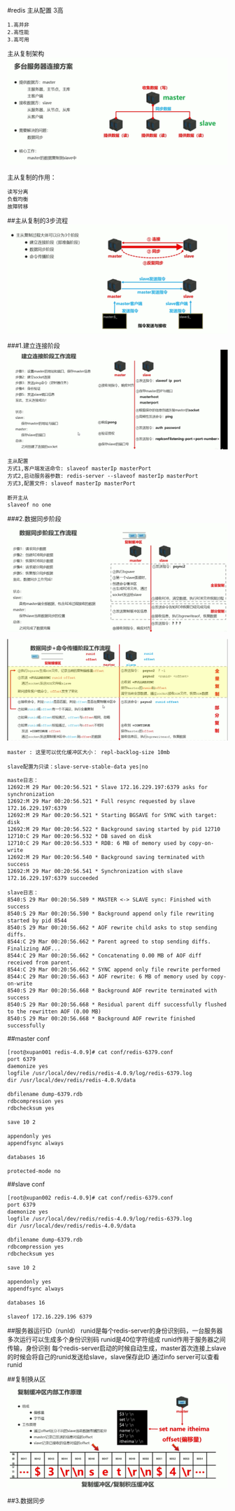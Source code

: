 #redis 主从配置
3高
```text
1.高并非
2.高性能
3.高可用
```


主从复制架构
![docker_engine](images/master_slaver.png)


主从复制的作用：
```text
读写分离
负载均衡
故障转移
```

##主从复制的3步流程
![docker_engine](images/m_s_info.png)

###1.建立连接阶段
    ![docker_engine](images/connection.png)
    
    主从配置
    方式1,客户端发送命令: slaveof masterIp masterPort
    方式2,启动服务器参数: redis-server --slaveof masterIp masterPort
    方式3,配置文件: slaveof masterIp masterPort
    
    断开主从
    slaveof no one
    

###2.数据同步阶段
![docker_engine](images/sync.png)

![docker_engine](images/sjtbmn.png)

```text
master : 这里可以优化缓冲区大小： repl-backlog-size 10mb

slave配置为只读：slave-serve-stable-data yes|no

```


```text
maste日志：
12692:M 29 Mar 00:20:56.521 * Slave 172.16.229.197:6379 asks for synchronization
12692:M 29 Mar 00:20:56.521 * Full resync requested by slave 172.16.229.197:6379
12692:M 29 Mar 00:20:56.521 * Starting BGSAVE for SYNC with target: disk
12692:M 29 Mar 00:20:56.522 * Background saving started by pid 12710
12710:C 29 Mar 00:20:56.532 * DB saved on disk
12710:C 29 Mar 00:20:56.533 * RDB: 6 MB of memory used by copy-on-write
12692:M 29 Mar 00:20:56.540 * Background saving terminated with success
12692:M 29 Mar 00:20:56.541 * Synchronization with slave 172.16.229.197:6379 succeeded

slave日志：
8540:S 29 Mar 00:20:56.589 * MASTER <-> SLAVE sync: Finished with success
8540:S 29 Mar 00:20:56.590 * Background append only file rewriting started by pid 8544
8540:S 29 Mar 00:20:56.662 * AOF rewrite child asks to stop sending diffs.
8544:C 29 Mar 00:20:56.662 * Parent agreed to stop sending diffs. Finalizing AOF...
8544:C 29 Mar 00:20:56.662 * Concatenating 0.00 MB of AOF diff received from parent.
8544:C 29 Mar 00:20:56.662 * SYNC append only file rewrite performed
8544:C 29 Mar 00:20:56.663 * AOF rewrite: 6 MB of memory used by copy-on-write
8540:S 29 Mar 00:20:56.668 * Background AOF rewrite terminated with success
8540:S 29 Mar 00:20:56.668 * Residual parent diff successfully flushed to the rewritten AOF (0.00 MB)
8540:S 29 Mar 00:20:56.668 * Background AOF rewrite finished successfully

```   



##master conf
```text
[root@xupan001 redis-4.0.9]# cat conf/redis-6379.conf 
port 6379
daemonize yes
logfile /usr/local/dev/redis/redis-4.0.9/log/redis-6379.log
dir /usr/local/dev/redis/redis-4.0.9/data

dbfilename dump-6379.rdb
rdbcompression yes
rdbchecksum yes

save 10 2

appendonly yes
appendfsync always

databases 16

protected-mode no
```

##slave conf
```text
[root@xupan002 redis-4.0.9]# cat conf/redis-6379.conf 
port 6379
daemonize yes
logfile /usr/local/dev/redis/redis-4.0.9/log/redis-6379.log
dir /usr/local/dev/redis/redis-4.0.9/data

dbfilename dump-6379.rdb
rdbcompression yes
rdbchecksum yes

save 10 2

appendonly yes
appendfsync always

databases 16

slaveof 172.16.229.196 6379
```

##服务器运行ID（runId）
runid是每个redis-server的身份识别码，一台服务器多次运行可以生成多个身份识别码
runid是40位字符组成
runid作用于服务器之间传输，身份识别
每个redis-server启动的时候自动生成，master首次连接上slave的时候会将自己的runid发送给slave，slave保存此ID
通过info server可以查看runid




##复制换从区
![docker_engine](images/fzhcq.png)


##3.数据同步
